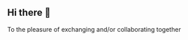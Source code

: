 ## Hi there 👋

<!--
**Mamy2258/Mamy2258** is a ✨ _special_ ✨ repository because its `README.md` (this file) appears on your GitHub profile.

Here are some ideas to get you started:

- 👋 Hi, I'm Mamy from SAYNA, it's a digital school to learn all digital jobs with a good family spirit and game way.
- 👀 I'm interesting in code but I'm not developer, sorry!
- 📚 I’m currently learning all things about development and specifically how to learn it.
- 🤔 I’m looking to collaborate on many projects to see all the methodoly development in the world, good luck for me
- 📫 How to reach me: mamy.jeanirina02@gmail.com

-->To the pleasure of exchanging and/or collaborating together
